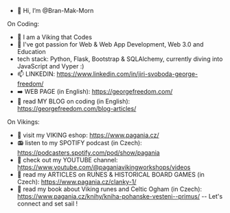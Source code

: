 - 👋 Hi, I’m @Bran-Mak-Morn
  
On Coding:
- 👀 I am a Viking that Codes 
- 🌱 I've got passion for Web & Web App Development, Web 3.0 and Education
- tech stack: Python, Flask, Bootstrap & SQLAlchemy, currently diving into JavaScript and Vyper :)
- 📫 LINKEDIN: https://www.linkedin.com/in/jiri-svoboda-george-freedom/
- :arrow_right: WEB PAGE (in English): https://georgefreedom.com/
- :pencil: read MY BLOG on coding (in English): https://georgefreedom.com/blog-articles/
  
On Vikings:
- :100: visit my VIKING eshop: https://www.pagania.cz/
- :radio: listen to my SPOTIFY podcast (in Czech): https://podcasters.spotify.com/pod/show/pagania
- :movie_camera: check out my YOUTUBE channel: https://www.youtube.com/@paganiavikingworkshops/videos
- :bookmark_tabs: read my ARTICLES on RUNES & HISTORICAL BOARD GAMES (in Czech): https://www.pagania.cz/clanky-1/ 
- :blue_book: read my book about Viking runes and Celtic Ogham (in Czech): https://www.pagania.cz/knihy/kniha-pohanske-vesteni--primus/
--
Let's connect and set sail !
<!---
Bran-Mak-Morn/Bran-Mak-Morn is a ✨ special ✨ repository because its `README.md` (this file) appears on your GitHub profile.
You can click the Preview link to take a look at your changes.
--->
